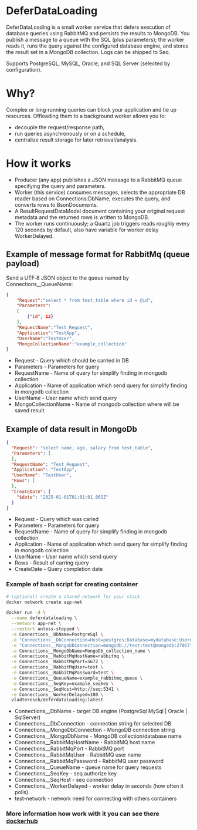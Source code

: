 # DeferDataLoading

DeferDataLoading is a small worker service that defers execution of database queries using RabbitMQ and persists the results to MongoDB. You publish a message to a queue with the SQL (plus parameters); the worker reads it, runs the query against the configured database engine, and stores the result set in a MongoDB collection. Logs can be shipped to Seq.

Supports PostgreSQL, MySQL, Oracle, and SQL Server (selected by configuration).

# Why?
Complex or long‑running queries can block your application and tie up resources. Offloading them to a background worker allows you to:
- decouple the request/response path,
- run queries asynchronously or on a schedule,
- centralize result storage for later retrieval/analysis.

# How it works
- Producer (any app) publishes a JSON message to a RabbitMQ queue specifying the query and parameters.
- Worker (this service) consumes messages, selects the appropriate DB reader based on Connections:DbName, executes the query, and converts rows to BsonDocuments.
- A ResultRequestDataModel document containing your original request metadata and the returned rows is written to MongoDB.
- The worker runs continuously; a Quartz job triggers reads roughly every 120 seconds by default, also have variable for worker delay WorkerDelayed.

## Example of message format for RabbitMq (queue payload)
Send a UTF‑8 JSON object to the queue named by Connections__QueueName:
``` json
{
	"Request":"select * from test_table where id = @id", 
	"Parameters":
	[
		{"id", 12}
	],
	"RequestName":"Test_Request",
	"Application":"TestApp",
	"UserName":"TestUser",
	"MongoCollectionName":"example_collection"
}
```
- Request - Query which should be carried in DB
- Parameters - Parameters for query
- RequestName - Name of query for simplify finding in mongodb collection
- Application - Name of application which send query for simplify finding in mongodb collection
- UserName - User name which send query
- MongoCollectionName - Name of mongodb collection where will be saved result

## Example of data result in MongoDb
``` json
{
  "Request": "select name, age, salary from test_table",
  "Parameters": [
  ],
  "RequestName": "Test_Request",
  "Application": "TestApp",
  "UserName": "TestUser",
  "Rows": [
  ],
  "CreateDate": {
    "$date": "2025-01-01T01:01:01.001Z"
  }
}
```
- Request - Query which was caried
- Parameters - Parameters for query
- RequestName - Name of query for simplify finding in mongodb collection
- Application - Name of application which send query for simplify finding in mongodb collection
- UserName - User name which send query
- Rows - Result of carring query
- CreateDate - Query completion date

### Example of bash script for creating container

``` bash
# (optional) create a shared network for your stack
docker network create app-net

docker run -d \
  --name deferdataloading \
  --network app-net \
  --restart unless-stopped \
  -e Connections__DbName=PostgreSql \
  -e "Connections__DbConnection=Host=postgres;Database=mydatabase;Username=test_user;Password=test_password" \
  -e "Connections__MongoDbConnection=mongodb://test:test@mongodb:27017" \
  -e Connections__MongoDbName=MongoDb_collection_name \
  -e Connections__RabbitMqHostName=rabbitmq \
  -e Connections__RabbitMqPort=5672 \
  -e Connections__RabbitMqUser=test \
  -e Connections__RabbitMqPassword=test \
  -e Connections__QueueName=example_rabbitmq_queue \
  -e Connections__SeqKey=example_seqkey \
  -e Connections__SeqHost=http://seq:5341 \
  -e Connections__WorkerDelayed=180 \
  vladteresch/deferdataloading:latest
```

- Connections__DbName - target DB engine (PostgreSql  MySql | Oracle | SqlServer)
- Connections__DbConnection - connection string for selected DB
- Connections__MongoDbConnection - MongoDB connection string
- Connections__MongoDbName - MongoDB collection/database name
- Connections__RabbitMqHostName - RabbitMQ host name
- Connections__RabbitMqPort - RabbitMQ port
- Connections__RabbitMqUser - RabbitMQ user name
- Connections__RabbitMqPassword - RabbitMQ user password
- Connections__QueueName - queue name for query requests
- Connections__SeqKey - seq authorize key
- Connections__SeqHost - seq connection
- Connections__WorkerDelayed - worker delay in seconds (how often it polls)
- test-network - network need for connecting with others containers

### More information how work with it you can see there [dockerhub](https://hub.docker.com/r/vladteresch/deferdataloading) 


